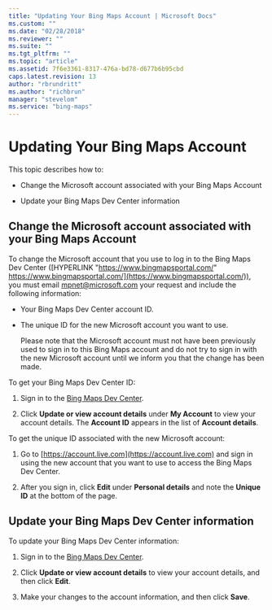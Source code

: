 ```yaml
---
title: "Updating Your Bing Maps Account | Microsoft Docs"
ms.custom: ""
ms.date: "02/28/2018"
ms.reviewer: ""
ms.suite: ""
ms.tgt_pltfrm: ""
ms.topic: "article"
ms.assetid: 7f6e3361-8317-476a-bd78-d677b6b95cbd
caps.latest.revision: 13
author: "rbrundritt"
ms.author: "richbrun"
manager: "stevelom"
ms.service: "bing-maps"
---
```

# Updating Your Bing Maps Account
This topic describes how to:  
  
-   Change the Microsoft account associated with your Bing Maps Account  
  
-   Update your Bing Maps Dev Center information  
  
## Change the Microsoft account associated with your Bing Maps Account

 To change the Microsoft account that you use to log in to the Bing Maps Dev Center ([HYPERLINK "https://www.bingmapsportal.com/" https://www.bingmapsportal.com/](https://www.bingmapsportal.com/)), you must email [mpnet@microsoft.com](mailto:mpnet@microsoft.com) your request and include the following information:  
  
-   Your Bing Maps Dev Center account ID.  
  
-   The unique ID for the new Microsoft account you want to use.  
  
     Please note that the Microsoft account must not have been previously used to sign in to this Bing Maps account and do not try to sign in with the new Microsoft account until we inform you that the change has been made.  
  
 To get your Bing Maps Dev Center ID:  
  
1.  Sign in to the [Bing Maps Dev Center](https://www.bingmapsportal.com/).  
  
2.  Click **Update or view account details** under **My Account** to view your account details. The **Account ID** appears in the list of **Account details**.  
  
 To get the unique ID associated with the new Microsoft account:  
  
1.  Go to [https://account.live.com](https://account.live.com) and sign in using the new account that you want to use to access the Bing Maps Dev Center.  
  
2.  After you sign in, click **Edit** under **Personal details** and note the **Unique ID** at the bottom of the page.  
  
## Update your Bing Maps Dev Center information  
 To update your Bing Maps Dev Center information:  
  
1.  Sign in to the [Bing Maps Dev Center](https://www.bingmapsportal.com/).  
  
2.  Click **Update or view account details** to view your account details, and then click **Edit**.  
  
3.  Make your changes to the account information, and then click **Save**.